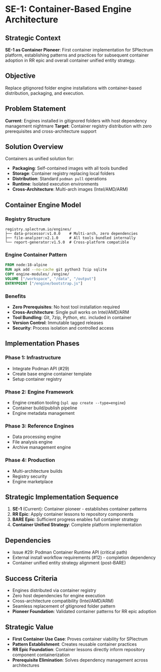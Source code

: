 # SE-1: Container-Based Engine Architecture

## Strategic Context
**SE-1 as Container Pioneer**: First container implementation for SPlectrum platform, establishing patterns and practices for subsequent container adoption in RR epic and overall container unified entity strategy.

## Objective
Replace gitignored folder engine installations with container-based distribution, packaging, and execution.

## Problem Statement
**Current**: Engines installed in gitignored folders with host dependency management nightmare
**Target**: Container registry distribution with zero prerequisites and cross-architecture support

## Solution Overview
Containers as unified solution for:
- **Packaging**: Self-contained images with all tools bundled
- **Storage**: Container registry replacing local folders  
- **Distribution**: Standard `podman pull` operations
- **Runtime**: Isolated execution environments
- **Cross-Architecture**: Multi-arch images (Intel/AMD/ARM)

## Container Engine Model

### Registry Structure
```
registry.splectrum.io/engines/
├── data-processor:v1.0.0    # Multi-arch, zero dependencies
├── file-analyzer:v2.1.0     # All tools bundled internally
└── report-generator:v1.5.0  # Cross-platform compatible
```

### Engine Container Pattern
```dockerfile
FROM node:18-alpine
RUN apk add --no-cache git python3 7zip sqlite
COPY engine-modules/ /engine/
VOLUME ["/workspace", "/data", "/output"]
ENTRYPOINT ["/engine/bootstrap.js"]
```

### Benefits
- **Zero Prerequisites**: No host tool installation required
- **Cross-Architecture**: Single pull works on Intel/AMD/ARM  
- **Tool Bundling**: Git, 7zip, Python, etc. included in container
- **Version Control**: Immutable tagged releases
- **Security**: Process isolation and controlled access

## Implementation Phases

### Phase 1: Infrastructure
- Integrate Podman API (#29)
- Create base engine container template
- Setup container registry

### Phase 2: Engine Framework  
- Engine creation tooling (`spl app create --type=engine`)
- Container build/publish pipeline
- Engine metadata management

### Phase 3: Reference Engines
- Data processing engine
- File analysis engine  
- Archive management engine

### Phase 4: Production
- Multi-architecture builds
- Registry security
- Engine marketplace

## Strategic Implementation Sequence
1. **SE-1** (Current): Container pioneer - establishes container patterns
2. **RR Epic**: Apply container lessons to repository components  
3. **BARE Epic**: Sufficient progress enables full container strategy
4. **Container Unified Strategy**: Complete platform implementation

## Dependencies
- Issue #29: Podman Container Runtime API (critical path)
- External install workflow requirements (#12) - completion dependency
- Container unified entity strategy alignment (post-BARE)

## Success Criteria
- Engines distributed via container registry
- Zero host dependencies for engine execution  
- Cross-architecture compatibility (Intel/AMD/ARM)
- Seamless replacement of gitignored folder pattern
- **Pioneer Foundation**: Validated container patterns for RR epic adoption

## Strategic Value
- **First Container Use Case**: Proves container viability for SPlectrum
- **Pattern Establishment**: Creates reusable container practices
- **RR Epic Foundation**: Container lessons directly inform repository component containerization
- **Prerequisite Elimination**: Solves dependency management across architectures